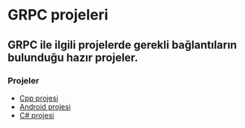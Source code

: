 # GRPC projeleri
## GRPC ile ilgili projelerde gerekli bağlantıların bulunduğu hazır projeler.

### Projeler
- [Cpp projesi](./CppProject)
- [Android projesi](./AndroidProject)
- [C# projesi](./CSharpProject)